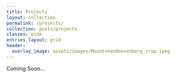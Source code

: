 ```yaml
---
title: Projects
layout: collection
permalink: /projects/
collection: posts/projects
classes: wide
entries_layout: grid
header: 
  overlay_image: assets/images/Mount+VanHoevenberg_crop.jpeg
---
```


Coming Soon...


